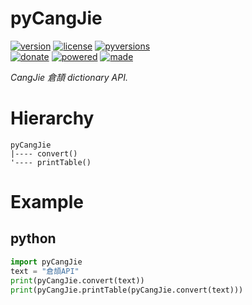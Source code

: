 # pyCangJie

<badges>[![version](https://img.shields.io/pypi/v/pycangjie.svg)](https://pypi.org/project/pycangjie/)
[![license](https://img.shields.io/pypi/l/pycangjie.svg)](https://pypi.org/project/pycangjie/)
[![pyversions](https://img.shields.io/pypi/pyversions/pycangjie.svg)](https://pypi.org/project/pycangjie/)  
[![donate](https://img.shields.io/badge/Donate-Paypal-0070ba.svg)](https://paypal.me/foxe6)
[![powered](https://img.shields.io/badge/Powered%20by-UTF8-red.svg)](https://paypal.me/foxe6)
[![made](https://img.shields.io/badge/Made%20with-PyCharm-red.svg)](https://paypal.me/foxe6)
</badges>

<i>CangJie 倉頡 dictionary API.</i>

# Hierarchy

```
pyCangJie
|---- convert()
'---- printTable()
```

# Example

## python
```python
import pyCangJie
text = "倉頡API"
print(pyCangJie.convert(text))
print(pyCangJie.printTable(pyCangJie.convert(text)))
```
